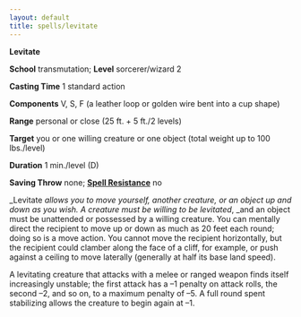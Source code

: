```yaml
---
layout: default
title: spells/levitate
---
```

 **Levitate**

**School** transmutation; **Level** sorcerer/wizard 2

**Casting Time** 1 standard action

**Components** V, S, F (a leather loop or golden wire bent into a cup shape)

**Range** personal or close (25 ft. + 5 ft./2 levels)

**Target** you or one willing creature or one object (total weight up to 100 lbs./level)

**Duration** 1 min./level (D)

**Saving Throw** none; **[Spell Resistance](../glossary#_spell-resistance)** no

_Levitate _allows you to move yourself, another creature, or an object up and down as you wish. A creature must be willing to be levitated_, _and an object must be unattended or possessed by a willing creature. You can mentally direct the recipient to move up or down as much as 20 feet each round; doing so is a move action. You cannot move the recipient horizontally, but the recipient could clamber along the face of a cliff, for example, or push against a ceiling to move laterally (generally at half its base land speed).

A levitating creature that attacks with a melee or ranged weapon finds itself increasingly unstable; the first attack has a –1 penalty on attack rolls, the second –2, and so on, to a maximum penalty of –5. A full round spent stabilizing allows the creature to begin again at –1.

